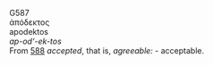 <body>
  <p>G587<br>  ἀπόδεκτος  <br> apodektos  <br><i>ap-od‘-ek-tos </i><br>From <a href="g0588.htm">588</a>  <i>accepted</i>, that is, <i>agreeable:</i> - acceptable.<br></p>
 </body>